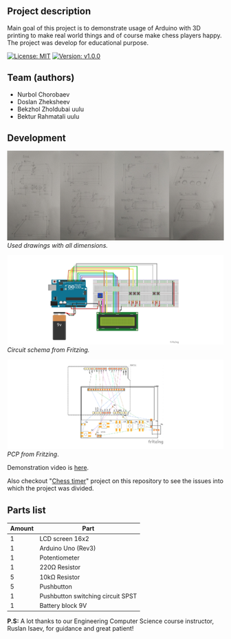 ## Project description
Main goal of this project is to demonstrate usage of Arduino with 3D printing 
to make real world things and of course make chess players happy.
The project was develop for educational purpose.

[![License: MIT](https://img.shields.io/badge/License-MIT-yellow.svg)](https://opensource.org/licenses/MIT)
[![Version: v1.0.0](https://img.shields.io/badge/Developed%20at-IAU-orange)][1]

## Team (authors)
* Nurbol Chorobaev
* Doslan Zheksheev
* Bekzhol Zholdubai uulu
* Bektur Rahmatali uulu

## Development
![Drawing](Images/drawings.png) _Used drawings with all dimensions._

![Schematic is here](Images/chess-timer_circuit.png) _Circuit schema from Fritzing._

![PCB](Images/chess-timer_pcb.png) _PCP from Fritzing_.

Demonstration video is [here](https://youtu.be/TPOspKETKMQ).

Also checkout "[Chess timer][2]" project on this repository to see the
issues into which the project was divided.  

## Parts list

| Amount | Part |
|--------|------|
| 1      | LCD screen 16x2|
| 1      | Arduino Uno (Rev3) |
| 1      | Potentiometer |
| 1      | 220Ω Resistor |
| 5      | 10kΩ Resistor |
| 5      | Pushbutton |
| 1      | Pushbutton switching circuit SPST |
| 1      | Battery block 9V |

**P.S:** A lot thanks to our Engineering Computer Science course instructor, Ruslan Isaev,
for guidance and great patient!

[1]: http://www.alatoo.edu.kg/
[2]: https://github.com/chorobaev/arduino-chess-clock/projects/1